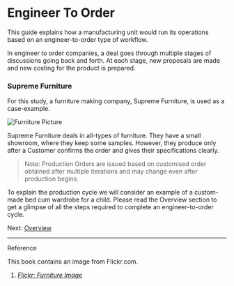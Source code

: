 # Engineer To Order

<p class="lead">This guide explains how a manufacturing unit would run its operations based on an engineer-to-order type of workflow.</p>

In engineer to order companies, a deal goes through multiple stages of discussions going back and forth. At each stage, new proposals are made and new costing for the product is prepared. 

### Supreme Furniture

For this study, a furniture making company, Supreme Furniture, is used as a case-example.

![Furniture Picture](/assets/erpnext_org/images/erpnext/e-t-o-furniture.jpg)

 Supreme Furniture deals in all-types of furniture. They have a small showroom, where they keep some samples. However, they produce only after a Customer confirms the order and gives their specifications clearly.

> Note: Production Orders are issued based on customised order obtained after multiple iterations and may change even after production begins.

To explain the production cycle we will consider an example of a custom-made bed cum wardrobe for a child. Please read the Overview section to get a glimpse of all the steps required to complete an engineer-to-order cycle.


Next: [Overview](/apps/erpnext/guide-books/engineer-to-order/overview)

---

Reference

This book contains an image from Flickr.com.

1. _[Flickr: Furniture Image](https://www.flickr.com/photos/mazzali/2658587012)_